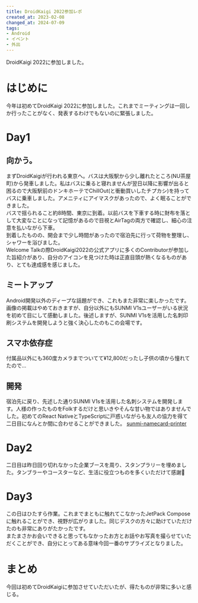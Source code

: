 ```yaml
---
title: DroidKaigi 2022参加レポ
created_at: 2023-02-08
changed_at: 2024-07-09
tags:
- Android
- イベント
- 外出
---
```


DroidKaigi 2022に参加しました。

# はじめに
今年は初めてDroidKaigi 2022に参加しました。これまでミーティングは一回しか行ったことがなく、発表するわけでもないのに緊張しました。

# Day1
## 向かう。
まずDroidKaigiが行われる東京へ。バスは大阪駅から少し離れたところ(NU茶屋町)から発車しました。私はバスに乗ると寝れませんが翌日以降に影響が出ると困るので大阪駅前のドンキホーテでChillOut(と衝動買いしたチプカシ)を持ってバスに乗車しました。アメニティにアイマスクがあったので、よく眠ることができました。<br>
バスで揺られること約8時間、東京に到着。以前バスを下車する時に財布を落として大変なことになって記憶があるので目視とAirTagの両方で確認し、細心の注意を払いながら下車。<br>
到着したものの、開会まで少し時間があったので宿泊先に行って荷物を整理し、シャワーを浴びました。<br>
Welcome Talkの際DroidKaigi2022の公式アプリに多くのContributorが参加した旨紹介があり、自分のアイコンを見つけた時は正直目頭が熱くなるものがあり、とても達成感を感じました。
##  ミートアップ
Android開発以外のディープな話題ができ、これもまた非常に楽しかったです。画像の掲載はやめておきますが、自分以外にもSUNMI V1sユーザーがいる状況を初めて目にして感動しました。後述しますが、SUNMI V1sを活用した名刺印刷システムを開発しようと強く決心したのもこの会場です。
## スマホ依存症
付属品以外にも360度カメラまでついてて¥12,800だったし子供の頃から憧れてたので...
## 開発
宿泊先に戻り、先述した通りSUNMI V1sを活用した名刺システムを開発します。人様の作ったものをFolkするだけと思いきやそんな甘い物ではありませんでした。初めてのReact NativeとTypeScriptに戸惑いながらも友人の協力を得て二日目になんとか間に合わせることができました。
[sunmi-namecard-printer](Hamachi-geek/sunmi-namecard-printer "sunmi-namecard-printer")

# Day2
二日目は昨日回り切れなかった企業ブースを周り、スタンプラリーを埋めました。タンブラーやコースターなど、生活に役立つものを多くいただけて感謝🙏

# Day3
この日はひたすら作業。これまでまともに触れてこなかったJetPack Composeに触れることができ、視野が広がりました。同じデスクの方々に助けていただけたのも非常にありがたかったです。<br>
またまさかお会いできると思ってもなかったお方とお話やお写真を撮らせていただくことができ、自分にとってある意味今回一番のサプライズとなりました。
# まとめ
今回は初めてDroidKaigiに参加させていただいたが、得たものが非常に多いと感じる。